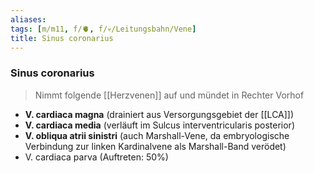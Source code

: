 ```yaml
---
aliases: 
tags: [m/m11, f/🫀, f/💀/Leitungsbahn/Vene]
title: Sinus coronarius
---
```

### Sinus coronarius
> Nimmt folgende [[Herzvenen]] auf und mündet in Rechter Vorhof
- **V. cardiaca magna** (drainiert aus Versorgungsgebiet der [[LCA]])
- **V. cardiaca media** (verläuft im Sulcus interventricularis posterior)
- **V. obliqua atrii sinistri** (auch Marshall-Vene, da embryologische Verbindung zur linken Kardinalvene als Marshall-Band verödet)
- V. cardiaca parva (Auftreten: 50%)